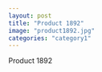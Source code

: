 ```yaml
---
layout: post
title: "Product 1892"
image: "product1892.jpg"
categories: "category1"
---
```

Product 1892
